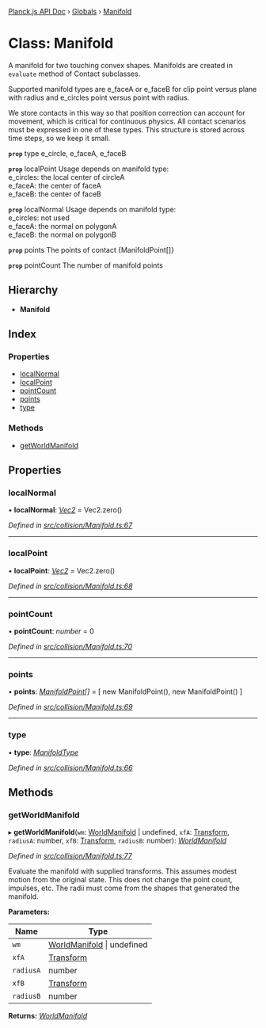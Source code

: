 [Planck.js API Doc](../README.md) › [Globals](../globals.md) › [Manifold](manifold.md)

# Class: Manifold

A manifold for two touching convex shapes. Manifolds are created in `evaluate`
method of Contact subclasses.

Supported manifold types are e_faceA or e_faceB for clip point versus plane
with radius and e_circles point versus point with radius.

We store contacts in this way so that position correction can account for
movement, which is critical for continuous physics. All contact scenarios
must be expressed in one of these types. This structure is stored across time
steps, so we keep it small.

**`prop`** type e_circle, e_faceA, e_faceB

**`prop`** localPoint Usage depends on manifold type:<br>
      e_circles: the local center of circleA <br>
      e_faceA: the center of faceA <br>
      e_faceB: the center of faceB

**`prop`** localNormal Usage depends on manifold type:<br>
      e_circles: not used <br>
      e_faceA: the normal on polygonA <br>
      e_faceB: the normal on polygonB

**`prop`** points The points of contact {ManifoldPoint[]}

**`prop`** pointCount The number of manifold points

## Hierarchy

* **Manifold**

## Index

### Properties

* [localNormal](manifold.md#localnormal)
* [localPoint](manifold.md#localpoint)
* [pointCount](manifold.md#pointcount)
* [points](manifold.md#points)
* [type](manifold.md#type)

### Methods

* [getWorldManifold](manifold.md#getworldmanifold)

## Properties

###  localNormal

• **localNormal**: *[Vec2](vec2.md)* = Vec2.zero()

*Defined in [src/collision/Manifold.ts:67](https://github.com/shakiba/planck.js/blob/acc3bd8/src/collision/Manifold.ts#L67)*

___

###  localPoint

• **localPoint**: *[Vec2](vec2.md)* = Vec2.zero()

*Defined in [src/collision/Manifold.ts:68](https://github.com/shakiba/planck.js/blob/acc3bd8/src/collision/Manifold.ts#L68)*

___

###  pointCount

• **pointCount**: *number* = 0

*Defined in [src/collision/Manifold.ts:70](https://github.com/shakiba/planck.js/blob/acc3bd8/src/collision/Manifold.ts#L70)*

___

###  points

• **points**: *[ManifoldPoint](manifoldpoint.md)[]* = [ new ManifoldPoint(), new ManifoldPoint() ]

*Defined in [src/collision/Manifold.ts:69](https://github.com/shakiba/planck.js/blob/acc3bd8/src/collision/Manifold.ts#L69)*

___

###  type

• **type**: *[ManifoldType](../enums/manifoldtype.md)*

*Defined in [src/collision/Manifold.ts:66](https://github.com/shakiba/planck.js/blob/acc3bd8/src/collision/Manifold.ts#L66)*

## Methods

###  getWorldManifold

▸ **getWorldManifold**(`wm`: [WorldManifold](worldmanifold.md) | undefined, `xfA`: [Transform](transform.md), `radiusA`: number, `xfB`: [Transform](transform.md), `radiusB`: number): *[WorldManifold](worldmanifold.md)*

*Defined in [src/collision/Manifold.ts:77](https://github.com/shakiba/planck.js/blob/acc3bd8/src/collision/Manifold.ts#L77)*

Evaluate the manifold with supplied transforms. This assumes modest motion
from the original state. This does not change the point count, impulses, etc.
The radii must come from the shapes that generated the manifold.

**Parameters:**

Name | Type |
------ | ------ |
`wm` | [WorldManifold](worldmanifold.md) &#124; undefined |
`xfA` | [Transform](transform.md) |
`radiusA` | number |
`xfB` | [Transform](transform.md) |
`radiusB` | number |

**Returns:** *[WorldManifold](worldmanifold.md)*
